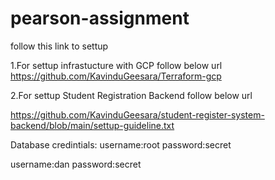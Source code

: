 # pearson-assignment
follow this link to settup

1.For settup infrastucture with GCP follow below url 
https://github.com/KavinduGeesara/Terraform-gcp

2.For settup Student Registration Backend follow below url 

https://github.com/KavinduGeesara/student-register-system-backend/blob/main/settup-guideline.txt

Database credintials:
username:root
password:secret

username:dan
password:secret
